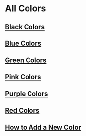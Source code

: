 # All Colors

## [Black Colors](./black-colors.md)

## [Blue Colors](./blue-colors.md)

## [Green Colors](./green-colors.md)

## [Pink Colors](./pink-colors-by-luminance.md)

## [Purple Colors](./purple-colors.md)

## [Red Colors](./red-colors.md)

## [How to Add a New Color](./add-new-color.md)
